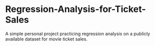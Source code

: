 # Regression-Analysis-for-Ticket-Sales
A simple personal project practicing regression analysis on a publicly available dataset for movie ticket sales.
